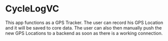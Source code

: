 # CycleLogVC

This app functions as a GPS Tracker. The user can record his GPS Location and it will be saved to core data. The user can also then manually push the new GPS Locations to a backend as soon as there is a working connection. 
